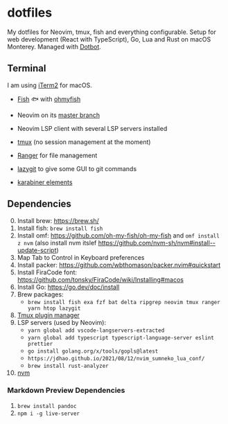 # dotfiles

My dotfiles for Neovim, tmux, fish and everything configurable.
Setup for web development (React with TypeScript), Go, Lua and Rust on macOS Monterey.
Managed with [Dotbot](https://github.com/anishathalye/dotbot).

## Terminal

I am using [iTerm2](https://github.com/gnachman/iTerm2) for macOS.

- [Fish](https://github.com/fish-shell/fish-shell) 🐟 with [ohmyfish](https://github.com/oh-my-fish/oh-my-fish)

- Neovim on its [master branch](https://github.com/neovim/neovim/commits/master)
  
- Neovim LSP client with several LSP servers installed

- [tmux](https://github.com/tmux/tmux) (no session management at the moment)

- [Ranger](https://github.com/ranger/ranger) for file management

- [lazygit](https://github.com/jesseduffield/lazygit) to give some GUI to git commands

- [karabiner elements](https://karabiner-elements.pqrs.org/)

## Dependencies

0. Install brew: https://brew.sh/
0. Install fish: `brew install fish`
0. Install omf: https://github.com/oh-my-fish/oh-my-fish and `omf install z nvm` (also install nvm itslef https://github.com/nvm-sh/nvm#install--update-script)
0. Map Tab to Control in Keyboard preferences
1. Install packer: https://github.com/wbthomason/packer.nvim#quickstart
2. Install FiraCode font: https://github.com/tonsky/FiraCode/wiki/Installing#macos
3. Install Go: https://go.dev/doc/install
4. Brew packages:
    - `brew install fish exa fzf bat delta ripgrep neovim tmux ranger yarn htop lazygit`
5. [Tmux plugin manager](https://github.com/tmux-plugins/tpm)
6. LSP servers (used by Neovim): 
    - `yarn global add vscode-langservers-extracted`
    - `yarn global add typescript typescript-language-server eslint prettier`
    - `go install golang.org/x/tools/gopls@latest`
    - `https://jdhao.github.io/2021/08/12/nvim_sumneko_lua_conf/`
    - `brew install rust-analyzer`
7. [nvm](https://github.com/nvm-sh/nvm)

### Markdown Preview Dependencies
1. `brew install pandoc`
2. `npm i -g live-server`

